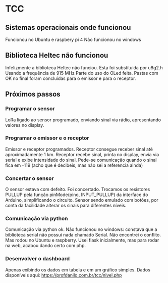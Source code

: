 <script src='https://cdnjs.cloudflare.com/ajax/libs/mathjax/2.7.5/MathJax.js?config=TeX-MML-AM_CHTML' async></script>

# TCC

## Sistemas operacionais onde funcionou

Funcionou no Ubuntu e raspbery pi 4
Não funcionou no windows

## Biblioteca Heltec não funcionou

Infelizmente a biblioteca Heltec não funciou. Esta foi substituida por u8g2.h
Usando a frequência de 915 MHz
Parte do uso do OLed feita.
Pastas com OK no final foram concluídas para o emissor e para o receptor.

## Próximos passos

### Programar o sensor

LoRa ligado ao sensor programado, enviando sinal via rádio, apresentando valores no display.

### Programar o emissor e o receptor

Emissor e receptor programados. Receptor consegue receber sinal até aproximadamente 1 km.
Receptor recebe sinal, printa no display, envia via serial e exibe intensidade do sinal.
Pede-se comunicação quando o sinal fica em -119 (acho que é decibeis, mas não sei a referencia ainda)

### Concertar o sensor

O sensor estava com defeito. Foi concertado. Trocamos os resistores PULLUP pela função pinMode(pino, INPUT_PULLUP) da interface do Arduino, simplificando o circuito.
Sensor sendo emulado com botões, por conta da facilidade alterar os sinais para diferentes níveis.

### Comunicação via python

Comunicação via python ok. Não funcionou no windows: constava que a biblioteca serial não possui nada chamado Serial. Não encontrei o conflito. Mas rodou no Ubuntu e raspberry.
Usei flask inicialmente, mas para rodar na web, acabou dando certo com php.

### Desenvolver o dashboard

Apenas exibindo os dados em tabela e em um gráfico simples.
Dados disponíveis aqui:
https://profdanilo.com.br/tcc/nivel.php
